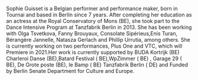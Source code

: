 Sophie Guisset is a Belgian performer and performance maker, born in Tournai and based in Berlin since 7 years. After completing her education as an actress at the Royal Conservatory of Mons (BE), she took part to the Dance Intensive Program at Tanzfabrik Berlin in 2013. She has been working with Olga Tsvetkova, Fanny Brouyaux, Consolate Sipérieus,Enis Turan, Bérangère Jannelle, Natasza Gerlach and Phillip Urrutia, among others. She is currently working on two performances, Plus One and VTC, which will Premiere in 2021.Her work is currently supported by BUDA Kortrijk (BE) Charleroi Danse (BE),Batard Festival ( BE),WpZimmer ( BE) , Garage 29 ( BE), De Grote poste (BE), le Bamp ( BE) Tanzfabrik Berlin ( DE) and Funded by Berlin Senate Department for Culture and Europe.
